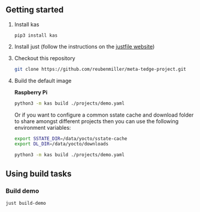 ## Getting started

1. Install kas

    ```
    pip3 install kas
    ```

2. Install just (follow the instructions on the [justfile website](https://just.systems/man/en/chapter_5.html))

3. Checkout this repository

    ```sh
    git clone https://github.com/reubenmiller/meta-tedge-project.git
    ```

4. Build the default image

    **Raspberry Pi**

    ```sh
    python3 -m kas build ./projects/demo.yaml
    ```

    Or if you want to configure a common sstate cache and download folder to share amongst different projects then you can use the following environment variables:

    ```sh
    export SSTATE_DIR=/data/yocto/sstate-cache
    export DL_DIR=/data/yocto/downloads

    python3 -m kas build ./projects/demo.yaml
    ```

## Using build tasks

### Build demo

```sh
just build-demo
```
